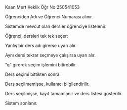 Kaan Mert Keklik
Öğr No:250541053

Öğrenciden Adı ve Öğrenci Numarası alınır.

Sistemde mevcut olan dersler öğrenciye listelenir.

Öğrenci, dersleri tek tek seçer:

Yanlış bir ders adı girerse uyarı alır.

Aynı dersi tekrar seçmeye çalışırsa uyarı alır.

“q” girerek seçim işlemini bitirebilir.

Ders seçimi bittikten sonra:

Ders seçilmemişse, kullanıcı bilgilendirilir.

Ders seçilmişse, kayıt tamamlanır ve ders listesi gösterilir.

Sistem sonlanır.
